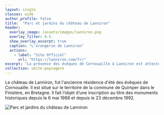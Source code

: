 ```yaml
---
layout: single
classes: wide
author_profile: false
title:  "Parc et jardins du château de Lanniron"
header:
  overlay_image: /assets/images/lanniron.png
  overlay_filter: 0.5
  show_overlay_excerpt: true
  caption: "L'orangerie de Lanniron"
  actions:
    - label: "Site Officiel"
      url: "https://lanniron.com/fr/"
excerpt: "La présence des évêques de Cornouaille à Lanniron est attestée depuis le XIIe siècle. "
collection: unite-paysagere
---
```


Le château de Lanniron, fut l'ancienne résidence d'été des évêques de Cornouaille. 
Il est situé sur le territoire de la commune de Quimper dans le Finistère, en Bretagne. 
Il fait l’objet d’une inscription au titre des monuments historiques depuis le 6 mai 1988 et depuis le 23 décembre 1992.

![Parc et jardins du château de Lanniron](/plan-paysage-quimper/assets/images/lanniron.png)
